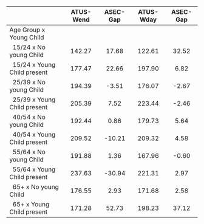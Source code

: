 
|                      |    ATUS-Wend |     ASEC-Gap |    ATUS-Wday |     ASEC-Gap |
| -------------------- | :----------: | :----------: | :----------: | :----------: |
| Age Group x Young Child |              |              |              |              |
| &nbsp;&nbsp;15/24 x No young Child |       142.27 |        17.68 |       122.61 |        32.52 |
| &nbsp;&nbsp;15/24 x Young Child present |       177.47 |        22.66 |       197.90 |         6.82 |
| &nbsp;&nbsp;25/39 x No young Child |       194.39 |        -3.51 |       176.07 |        -2.67 |
| &nbsp;&nbsp;25/39 x Young Child present |       205.39 |         7.52 |       223.44 |        -2.46 |
| &nbsp;&nbsp;40/54 x No young Child |       192.44 |         0.86 |       179.73 |         5.64 |
| &nbsp;&nbsp;40/54 x Young Child present |       209.52 |       -10.21 |       209.32 |         4.58 |
| &nbsp;&nbsp;55/64 x No young Child |       191.88 |         1.36 |       167.96 |        -0.60 |
| &nbsp;&nbsp;55/64 x Young Child present |       237.63 |       -30.94 |       221.31 |         2.97 |
| &nbsp;&nbsp;65+ x No young Child |       176.55 |         2.93 |       171.68 |         2.58 |
| &nbsp;&nbsp;65+ x Young Child present |       171.28 |        52.73 |       198.23 |        37.12 |

